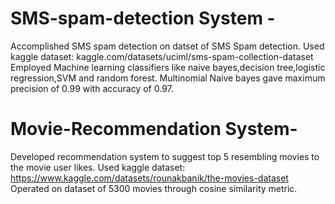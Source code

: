 # SMS-spam-detection System -
Accomplished SMS spam detection on datset of SMS Spam detection.
Used kaggle dataset: kaggle.com/datasets/uciml/sms-spam-collection-dataset
Employed Machine learning classifiers like naive bayes,decision tree,logistic regression,SVM and random forest. Multinomial Naive bayes gave maximum precision of 0.99 with accuracy of 0.97.
# Movie-Recommendation System-
Developed recommendation system to suggest top 5 resembling movies to the movie user
likes. 
Used kaggle dataset: https://www.kaggle.com/datasets/rounakbanik/the-movies-dataset
Operated on dataset of 5300 movies through cosine similarity metric.
